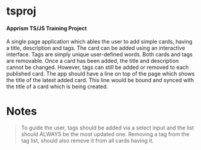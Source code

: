 # tsproj
#### Apprism TS/JS Training Project

A single page application which ables the user to add simple cards, having a title, description and tags.
The card can be added using an interactive interface. Tags are simply unique user-defined words. Both cards and tags are removable.
Once a card has been added, the title and description cannot be changed. However, tags can still be added or removed to each published card.
The app should have a line on top of the page which shows the title of the latest added card. This line would be bound and synced with the title of a card which is being created.

# Notes

> To guide the user, tags should be added via a select input and the list should ALWAYS be the most updated one.
> Removing a tag from the tag list, should also remove it from all cards having it.
